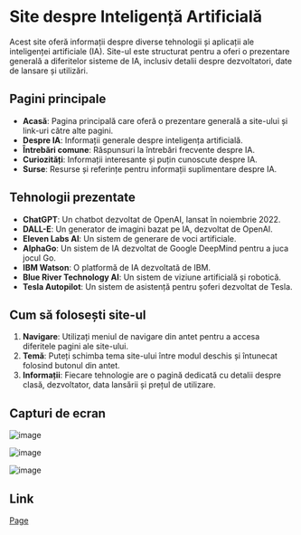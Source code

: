 # Site despre Inteligență Artificială

Acest site oferă informații despre diverse tehnologii și aplicații ale inteligenței artificiale (IA). Site-ul este structurat pentru a oferi o prezentare generală a diferitelor sisteme de IA, inclusiv detalii despre dezvoltatori, date de lansare și utilizări.

## Pagini principale

- **Acasă**: Pagina principală care oferă o prezentare generală a site-ului și link-uri către alte pagini.
- **Despre IA**: Informații generale despre inteligența artificială.
- **Întrebări comune**: Răspunsuri la întrebări frecvente despre IA.
- **Curiozități**: Informații interesante și puțin cunoscute despre IA.
- **Surse**: Resurse și referințe pentru informații suplimentare despre IA.

## Tehnologii prezentate

- **ChatGPT**: Un chatbot dezvoltat de OpenAI, lansat în noiembrie 2022.
- **DALL-E**: Un generator de imagini bazat pe IA, dezvoltat de OpenAI.
- **Eleven Labs AI**: Un sistem de generare de voci artificiale.
- **AlphaGo**: Un sistem de IA dezvoltat de Google DeepMind pentru a juca jocul Go.
- **IBM Watson**: O platformă de IA dezvoltată de IBM.
- **Blue River Technology AI**: Un sistem de viziune artificială și robotică.
- **Tesla Autopilot**: Un sistem de asistență pentru șoferi dezvoltat de Tesla.

## Cum să folosești site-ul

1. **Navigare**: Utilizați meniul de navigare din antet pentru a accesa diferitele pagini ale site-ului.
2. **Temă**: Puteți schimba tema site-ului între modul deschis și întunecat folosind butonul din antet.
3. **Informații**: Fiecare tehnologie are o pagină dedicată cu detalii despre clasă, dezvoltator, data lansării și prețul de utilizare.

## Capturi de ecran

![image](https://github.com/user-attachments/assets/ff758ada-b4ab-4e9a-a2c7-4e58c6b8da0f)


![image](https://github.com/user-attachments/assets/803a4022-b364-430a-bf1d-68ce4aa08365)


![image](https://github.com/user-attachments/assets/5c4cb95e-af90-419b-a66c-9311d0872cfd)


## Link
[Page](https://sebib24.github.io/Inteligenta-Artificiala/Curiozitati.html)


